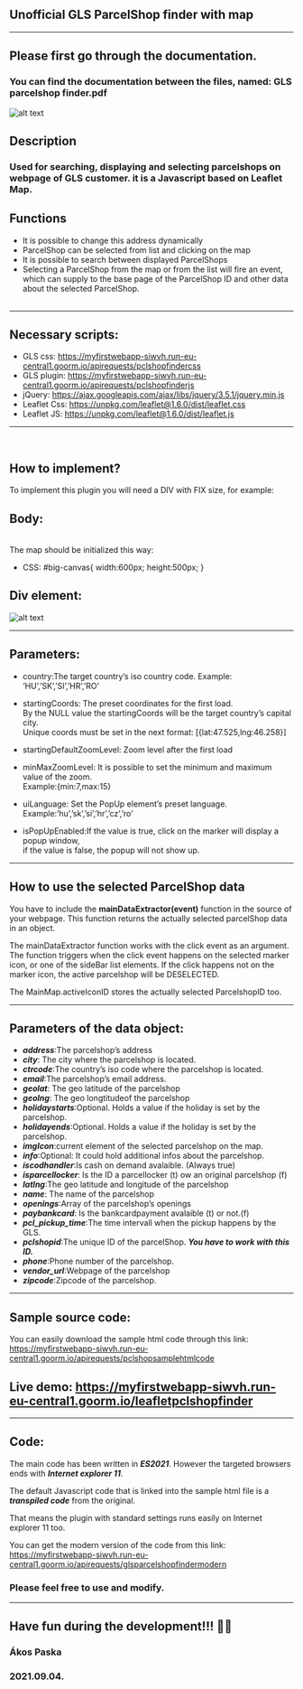 ## Unofficial GLS ParcelShop finder with map

---



## Please first go through the documentation.
### You can find the documentation between the files, named: GLS parcelshop finder.pdf
![alt text](https://myfirstwebapp-siwvh.run-eu-central1.goorm.io/images/pclshopdoc.jpg)
## Description
### Used for searching, displaying and selecting parcelshops on webpage of GLS customer. it is a Javascript based on Leaflet Map.

## Functions

- lt is possible to change this address dynamically
- ParcelShop can be selected from list and clicking on the map
- lt is possible to search between displayed ParcelShops
- Selecting a ParcelShop from the map or from the list will fire an event, which can supply to the
  base page of the ParcelShop ID and other data about the selected ParcelShop.
  <br>
  <br>

---

## Necessary scripts:

- GLS css: https://myfirstwebapp-siwvh.run-eu-central1.goorm.io/apirequests/pclshopfindercss
- GLS plugin: https://myfirstwebapp-siwvh.run-eu-central1.goorm.io/apirequests/pclshopfinderjs
- jQuery: https://ajax.googleapis.com/ajax/libs/jquery/3.5.1/jquery.min.js
- Leaflet Css: https://unpkg.com/leaflet@1.6.0/dist/leaflet.css
- Leaflet JS: https://unpkg.com/leaflet@1.6.0/dist/leaflet.js

---

<br>

## How to implement?

To implement this plugin you will need a DIV with FIX size, for example:

## Body:

<br>The map should be initialized this way:

- CSS: #big-canvas{ width:600px; height:500px; }

## Div element:

![alt text](https://myfirstwebapp-siwvh.run-eu-central1.goorm.io/images/pssmapscript.jpg)


---

## Parameters:

- country:The target country’s iso country code. Example: ‘HU’,’SK’,’SI’,’HR’,’RO’

- startingCoords: The preset coordinates for the first load.<br>
  By the NULL value the startingCoords will be the target country’s capital city.<br>
  Unique coords must be set in the next format: [{lat:47.525,lng:46.258}]

- startingDefaultZoomLevel: Zoom level after the first load

- minMaxZoomLevel: It is possible to set the minimum and maximum value of the zoom.
  <br> Example:{min:7,max:15}

- uiLanguage: Set the PopUp element’s preset language. Example:’hu’,’sk’,’si’,’hr’,’cz’,’ro’

- isPopUpEnabled:If the value is true, click on the marker will display a popup window,<br> if the value is
  false, the popup will not show up.

---

## How to use the selected ParcelShop data

You have to include the **mainDataExtractor(event)** function in the source of your webpage. This function returns the actually selected parcelShop data in an object.

The mainDataExtractor function works with the click event as an argument. The function triggers when the click event happens on the selected marker icon, or one of the sideBar list elements. If the click happens not on the marker icon, the active parcelshop will be DESELECTED.

The MainMap.activeIconID stores the actually selected ParcelshopID too.

---

## Parameters of the data object:

- **_address_**:The parcelshop’s address
- **_city_**: The city where the parcelshop is located.
- **_ctrcode_**:The country’s iso code where the parcelshop is located.
- **_email_**:The parcelshop’s email address.
- **_geolat_**: The geo latitude of the parcelshop
- **_geolng_**: The geo longtitudeof the parcelshop
- **_holidaystarts_**:Optional. Holds a value if the holiday is set by the parcelshop.
- **_holidayends_**:Optional. Holds a value if the holiday is set by the parcelshop.
- **_imgIcon_**:current element of the selected parcelshop on the map.
- **_info_**:Optional: It could hold additional infos about the parcelshop.
- **_iscodhandler_**:Is cash on demand avalaible. (Always true)
- **_isparcellocker_**: Is the ID a parcellocker (t) ow an original parcelshop (f)
- **_latlng_**:The geo latitude and longitude of the parcelshop
- **_name_**: The name of the parcelshop
- **_openings_**:Array of the parcelshop’s openings
- **_paybankcard_**: Is the bankcardpayment avalaible (t) or not.(f)
- **_pcl_pickup_time_**:The time intervall when the pickup happens by the GLS.
- **_pclshopid_**:The unique ID of the parcelShop. **_You have to work with this ID._**
- **_phone_**:Phone number of the parcelshop.
- **_vendor_url_**:Webpage of the parcelshop
- **_zipcode_**:Zipcode of the parcelshop.

---

## Sample source code:

You can easily download the sample html code through this link: https://myfirstwebapp-siwvh.run-eu-central1.goorm.io/apirequests/pclshopsamplehtmlcode

## Live demo: https://myfirstwebapp-siwvh.run-eu-central1.goorm.io/leafletpclshopfinder

---

## Code:

The main code has been written in **_ES2021_**. However the targeted browsers ends with **_Internet explorer 11_**.

The default Javascript code that is linked into the sample html file is a **_transpiled code_** from the original.

That means the plugin with standard settings runs easily on Internet explorer 11 too.

You can get the modern version of the code from this link: https://myfirstwebapp-siwvh.run-eu-central1.goorm.io/apirequests/glsparcelshopfindermodern

### Please feel free to use and modify.

---

## Have fun during the development!!! 🎉🎉

### Ákos Paska

### 2021.09.04.
